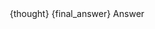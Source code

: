 <Option>
    <Thought>{thought}</Thought>
    <Final-Answer>{final_answer}</Final-Answer>
    <Route>Answer</Route>
</Option>
